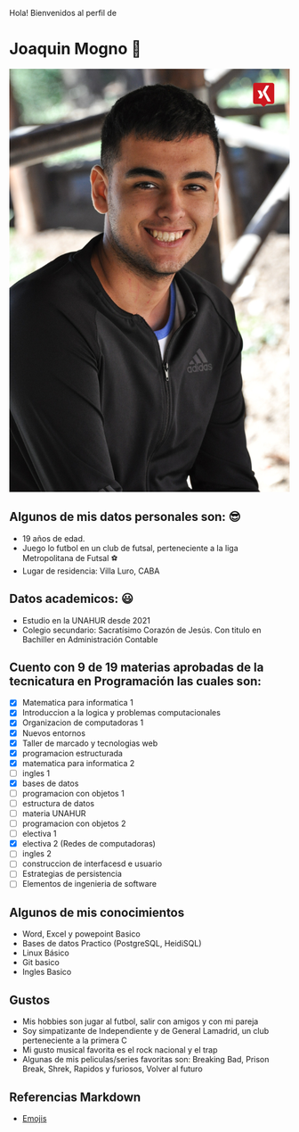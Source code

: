 Hola! Bienvenidos al perfil de 
# Joaquin Mogno :wave:

![foto personal](./fotoPersonal.jpg)

## Algunos de mis datos personales son: :sunglasses:
* 19 años de edad.
* Juego lo futbol en un club de futsal, perteneciente a la liga Metropolitana de Futsal :soccer:
* Lugar de residencia: Villa Luro, CABA


## Datos academicos: :smiley:
* Estudio en la UNAHUR desde 2021
* Colegio secundario: Sacratísimo Corazón de Jesús. Con titulo en Bachiller en Administración Contable
  
## Cuento con 9 de 19 materias aprobadas de la tecnicatura en Programación las cuales son:
- [x] Matematica para informatica 1
- [x] Introduccion a la logica y problemas computacionales
- [x] Organizacion de computadoras 1
- [x] Nuevos entornos
- [x] Taller de marcado y tecnologias web
- [x] programacion estructurada
- [x] matematica para informatica 2
- [ ] ingles 1
- [x] bases de datos
- [ ] programacion con objetos 1
- [ ] estructura de datos
- [ ] materia UNAHUR
- [ ] programacion con objetos 2
- [ ] electiva 1
- [x] electiva 2 (Redes de computadoras)
- [ ] ingles 2
- [ ] construccion de interfacesd e usuario
- [ ] Estrategias de persistencia
- [ ] Elementos de ingenieria de software

## Algunos de mis conocimientos
* Word, Excel y powepoint Basico
* Bases de datos Practico (PostgreSQL, HeidiSQL)
* Linux Básico
* Git basico
* Ingles Basico

## Gustos
* Mis hobbies son jugar al futbol, salir con amigos y con mi pareja
* Soy simpatizante de Independiente y de General Lamadrid, un club perteneciente a la primera C
* Mi gusto musical favorita es el rock nacional y el trap
* Algunas de mis peliculas/series favoritas son: Breaking Bad, Prison Break, Shrek, Rapidos y furiosos, Volver al futuro

## Referencias Markdown 

* [Emojis](https://gist.github.com/rxaviers/7360908)
